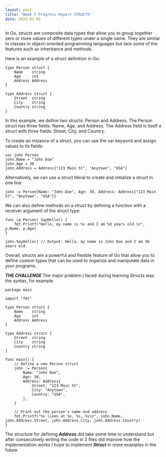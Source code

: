 ```yaml
---
layout: post
title: "Week 5 Progress Report STRUCTS"
date: 2023-03-01
---
```


In Go, structs are composite data types that allow you to group together zero or more values of different types under a single name. They are similar to classes in object-oriented programming languages but lack some of the features such as inheritance and methods.

Here is an example of a struct definition in Go:

```
type Person struct {
    Name    string
    Age     int
    Address Address
}

type Address struct {
    Street  string
    City    string
    Country string
}
```
In this example, we define two structs: Person and Address. The Person struct has three fields: Name, Age, and Address. The Address field is itself a struct with three fields: Street, City, and Country.

To create an instance of a struct, you can use the var keyword and assign values to its fields:

```
var john Person
john.Name = "John Doe"
john.Age = 30
john.Address = Address{"123 Main St", "Anytown", "USA"}
```
Alternatively, we can use a struct literal to create and initialize a struct in one line:

```
john := Person{Name: "John Doe", Age: 30, Address: Address{"123 Main St", "Anytown", "USA"}}
```
We can also define methods on a struct by defining a function with a receiver argument of the struct type:

```
func (p Person) SayHello() {
    fmt.Printf("Hello, my name is %s and I am %d years old.\n", p.Name, p.Age)
}

john.SayHello() // Output: Hello, my name is John Doe and I am 30 years old.

```


Overall, structs are a powerful and flexible feature of Go that allow you to define custom types that can be used to organize and manipulate data in your programs.

***THE CHALLENGE***
The major problem I faced during learning Structs was the syntax, for example

```
package main

import "fmt"

type Person struct {
    Name    string
    Age     int
    Address Address
}

type Address struct {
    Street  string
    City    string
    Country string
}

func main() {
    // Define a new Person struct
    john := Person{
        Name: "John Doe",
        Age: 30,
        Address: Address{
            Street: "123 Main St",
            City: "Anytown",
            Country: "USA",
        },
    }

    // Print out the person's name and address
    fmt.Printf("%s lives at %s, %s, %s\n", john.Name, john.Address.Street, john.Address.City, john.Address.Country)
}
```

The structure for defining ***Address*** did take some time to understand but after consecutively writing the code in 2 files did improve how the implementation works 
I hope to implement ***Struct*** in more examples in the future 
